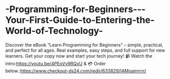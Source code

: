 # -Programming-for-Beginners---Your-First-Guide-to-Entering-the-World-of-Technology-
Discover the eBook “Learn Programming for Beginners” – simple, practical, and perfect for all ages. Real examples, easy steps, and full support for new learners. Get your copy now and start your tech journey! 📹 Watch the intro:https://youtu.be/4PEoVv9RQxU &amp; 💳 Order below.:https://www.checkout-ds24.com/redir/633829/IAMoamrrrr/
